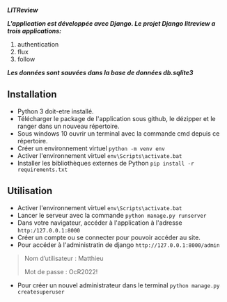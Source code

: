 _**LITReview**_

_**L'application est développée avec Django. Le projet Django litreview a trois applications:**_
1. authentication
2. flux
3. follow

_**Les données sont sauvées dans la base de données db.sqlite3**_

## Installation
* Python 3 doit-etre installé.
* Télécharger le package de l'application sous github, le dézipper et le ranger dans un nouveau répertoire.
* Sous windows 10 ouvrir un terminal avec la commande cmd depuis ce répertoire.
* Créer un environnement virtuel `python -m venv env`
* Activer l'environnement virtuel `env\Scripts\activate.bat`
* Installer les bibliothèques externes de Python `pip install -r requirements.txt`

## Utilisation
* Activer l'environnement virtuel `env\Scripts\activate.bat`
* Lancer le serveur avec la commande `python manage.py runserver`
* Dans votre navigateur, accéder à l'application à l'adresse `http:/127.0.0.1:8000`
* Créer un compte ou se connecter pour pouvoir accéder au site.
* Pour accéder à l'administratin de django `http://127.0.0.1:8000/admin`
>Nom d’utilisateur : Matthieu
>
>Mot de passe : OcR2022!
>
* Pour créer un nouvel administrateur dans le terminal `python manage.py createsuperuser`